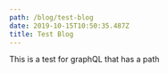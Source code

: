 ```yaml
---
path: /blog/test-blog
date: 2019-10-15T10:50:35.487Z
title: Test Blog
---
```

This is a test for graphQL that has a path

